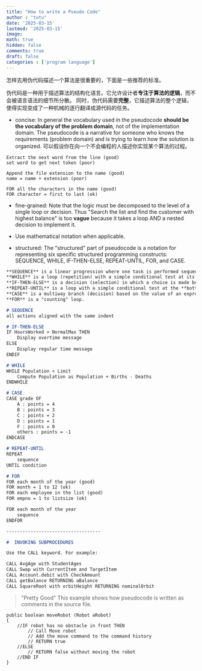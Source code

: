 ```yaml
---
title: "How to write a Pseudo Code"
author : "tutu"
date: '2025-03-15'
lastmod: '2025-03-15'
image:
math: true
hidden: false
comments: true
draft: false
categories : ['program language']
---
```


怎样去用伪代码描述一个算法是很重要的，下面是一些推荐的标准。

伪代码是一种用于描述算法的结构化语言。它允许设计者**专注于算法的逻辑**，而不会被语言语法的细节所分散。
同时，伪代码需要**完整**，它描述算法的整个逻辑，使得实现变成了一种机械的逐行翻译成源代码的任务。

- concise: In general the vocabulary used in the pseudocode **should be the vocabulary of the problem domain**, not of the implementation domain. The pseudocode is a narrative for someone who knows the requirements (problem domain) and is trying to learn how the solution is organized. 可以假设你在向一个不会编程的人描述你实现某个算法的过程。

```raw
Extract the next word from the line (good)
set word to get next token (poor)

Append the file extension to the name (good)
name = name + extension (poor)

FOR all the characters in the name (good)
FOR character = first to last (ok)
```

- fine-grained: Note that the logic must be decomposed to the level of a single loop or decision. Thus "Search the list and find the customer with highest balance" is too **vague** because it takes a loop AND a nested decision to implement it.

- Use mathematical notation when applicable.

- structured: The "structured" part of pseudocode is a notation for representing six specific structured programming constructs: SEQUENCE, WHILE, IF-THEN-ELSE, REPEAT-UNTIL, FOR, and CASE. 

```md
**SEQUENCE** is a linear progression where one task is performed sequentially after another.
**WHILE** is a loop (repetition) with a simple conditional test at its **beginning**.
**IF-THEN-ELSE** is a decision (selection) in which a choice is made between two alternative courses of action.
**REPEAT-UNTIL** is a loop with a simple conditional test at the **bottom**.
**CASE** is a multiway branch (decision) based on the value of an expression. CASE is a generalization of IF-THEN-ELSE.
**FOR** is a "counting" loop.

# SEQUENCE
all actions aligned with the same indent

# IF-THEN-ELSE
IF HoursWorked > NormalMax THEN
    Display overtime message
ELSE
    Display regular time message
ENDIF

# WHILE
WHILE Population < Limit
    Compute Population as Population + Births - Deaths
ENDWHILE

# CASE
CASE grade OF
    A : points = 4
    B : points = 3
    C : points = 2
    D : points = 1
    F : points = 0
    others : points = -1
ENDCASE

# REPEAT-UNTIL
REPEAT
    sequence
UNTIL condition

# FOR
FOR each month of the year (good)
FOR month = 1 to 12 (ok)
FOR each employee in the list (good)
FOR empno = 1 to listsize (ok)

FOR each month of the year
    sequence
ENDFOR

-----------------------------------

#  INVOKING SUBPROCEDURES

Use the CALL keyword. For example:

CALL AvgAge with StudentAges
CALL Swap with CurrentItem and TargetItem
CALL Account.debit with CheckAmount
CALL getBalance RETURNING aBalance
CALL SquareRoot with orbitHeight RETURNING nominalOrbit
```

>"Pretty Good"  This example shows how pseudocode is written as comments in the source file.

```raw
public boolean moveRobot (Robot aRobot)
{
    //IF robot has no obstacle in front THEN
        // Call Move robot
        // Add the move command to the command history
        // RETURN true
    //ELSE
        // RETURN false without moving the robot
    //END IF
}
```